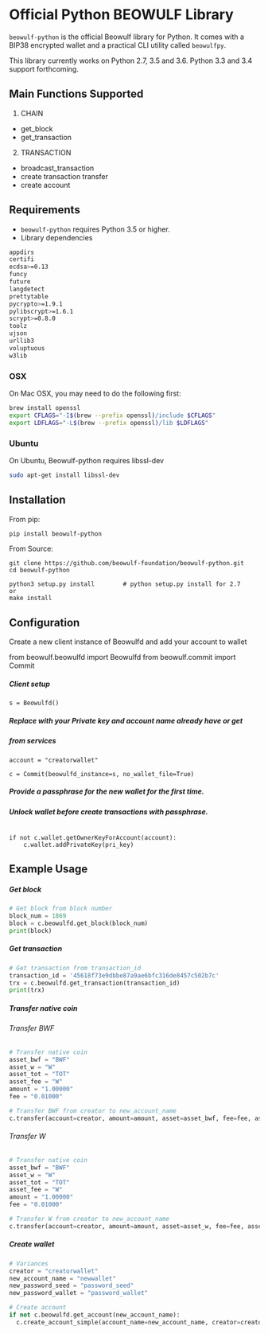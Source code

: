 # Official Python BEOWULF Library

`beowulf-python` is the official Beowulf library for Python. It comes with a
BIP38 encrypted wallet and a practical CLI utility called `beowulfpy`.

This library currently works on Python 2.7, 3.5 and 3.6. Python 3.3 and 3.4 support forthcoming.

## Main Functions Supported
1. CHAIN  
- get_block
- get_transaction
2. TRANSACTION  
- broadcast_transaction
- create transaction transfer
- create account

## Requirements
* `beowulf-python` requires Python 3.5 or higher.  
* Library dependencies
```sh
appdirs
certifi
ecdsa>=0.13
funcy
future
langdetect
prettytable
pycrypto>=1.9.1
pylibscrypt>=1.6.1
scrypt>=0.8.0
toolz
ujson
urllib3
voluptuous
w3lib
```

### OSX

On Mac OSX, you may need to do the following first:

```bash
brew install openssl
export CFLAGS="-I$(brew --prefix openssl)/include $CFLAGS"
export LDFLAGS="-L$(brew --prefix openssl)/lib $LDFLAGS"
```

### Ubuntu
On Ubuntu, Beowulf-python requires libssl-dev
```bash
sudo apt-get install libssl-dev
```

## Installation

From pip:  
```bash
pip install beowulf-python
```

From Source:  

```
git clone https://github.com/beowulf-foundation/beowulf-python.git
cd beowulf-python

python3 setup.py install        # python setup.py install for 2.7
or
make install
```
## Configuration

Create a new client instance of Beowulfd and add your account to wallet

from beowulf.beowulfd import Beowulfd
from beowulf.commit import Commit

##### Client setup
```s = Beowulfd()```
##### Replace with your Private key and account name already have or get 
##### from services
```pri_key = "5Jxxxxxxxxxxxxxxxxxxxxxxxxxxxxxxxxxxxxxxxxxxxxxxxxx"
account = "creatorwallet"

c = Commit(beowulfd_instance=s, no_wallet_file=True)
```
##### Provide a passphrase for the new wallet for the first time.
##### Unlock wallet before create transactions with passphrase.
```c.wallet.unlock("your_password")

if not c.wallet.getOwnerKeyForAccount(account):
    c.wallet.addPrivateKey(pri_key)   
```

## Example Usage

##### Get block
```python
# Get block from block number
block_num = 1869
block = c.beowulfd.get_block(block_num)
print(block)
```

##### Get transaction
```python
# Get transaction from transaction_id
transaction_id = '45618f73e9dbbe87a9ae6bfc316de8457c502b7c'
trx = c.beowulfd.get_transaction(transaction_id)
print(trx)
```
##### Transfer native coin
###### Transfer BWF
```python
# Transfer native coin
asset_bwf = "BWF"
asset_w = "W"
asset_tot = "TOT"
asset_fee = "W"
amount = "1.00000"
fee = "0.01000"

# Transfer BWF from creator to new_account_name
c.transfer(account=creator, amount=amount, asset=asset_bwf, fee=fee, asset_fee=asset_fee, memo="", to=new_account_name)
```

###### Transfer W
```python
# Transfer native coin
asset_bwf = "BWF"
asset_w = "W"
asset_tot = "TOT"
asset_fee = "W"
amount = "1.00000"
fee = "0.01000"

# Transfer W from creator to new_account_name
c.transfer(account=creator, amount=amount, asset=asset_w, fee=fee, asset_fee=asset_fee, memo="", to=new_account_name)
```

##### Create wallet
```python
# Variances
creator = "creatorwallet"
new_account_name = "newwallet"
new_password_seed = "password_seed"
new_password_wallet = "password_wallet"

# Create account
if not c.beowulfd.get_account(new_account_name):
  c.create_account_simple(account_name=new_account_name, creator=creator, password_seed=new_password_seed, password_wallet=new_password_wallet)
```
